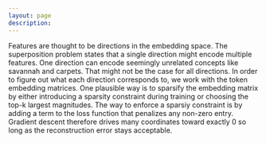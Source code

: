```yaml
---
layout: page
description: 
---
```


Features are thought to be directions in the embedding space. The superposition problem states that a single direction might encode multiple features. One direction can encode seemingly unrelated concepts like savannah and carpets. That might not be the case for all directions. In order to figure out what each direction corresponds to, we work with the token embedding matrices. One plausible way is to sparsify the embedding matrix by either introducing a sparsity constraint during training or choosing the top-k largest magnitudes. The way to enforce a sparsiy constraint is by adding a term to the loss function that penalizes any non-zero entry. Gradient descent therefore drives many coordinates toward exactly 0 so long as the reconstruction error stays acceptable. 
